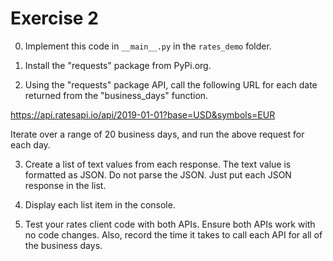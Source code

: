 # Exercise 2

0. Implement this code in `__main__.py` in the `rates_demo` folder.

1. Install the "requests" package from PyPi.org.

2. Using the "requests" package API, call the following URL for each date returned from the "business_days" function.

https://api.ratesapi.io/api/2019-01-01?base=USD&symbols=EUR

Iterate over a range of 20 business days, and run the above request for each day.

3. Create a list of text values from each response. The text value is formatted as JSON. Do not parse the JSON. Just put each JSON response in the list.

4. Display each list item in the console.

5. Test your rates client code with both APIs. Ensure both APIs work with no code changes. Also, record the time it takes to call each API for all of the business days.